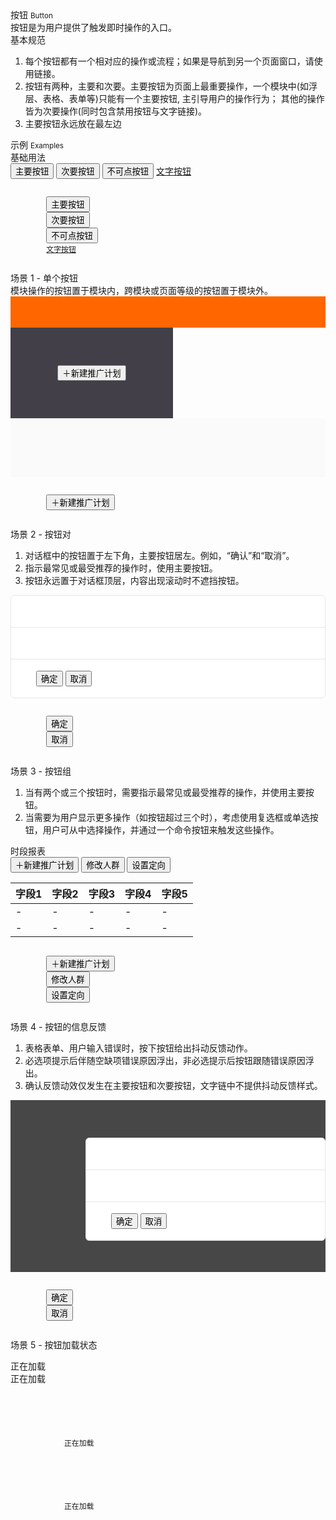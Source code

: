 <div class="mb40">
    <div class="fontsize-20">按钮 <small>Button</small></div>
    <div class="color-999 mt4">按钮是为用户提供了触发即时操作的入口。</div>
</div>

<div class="usage mb40">
    <div>基本规范</div>
    <ol>
        <li>每个按钮都有一个相对应的操作或流程；如果是导航到另一个页面窗口，请使用链接。</li>
        <li>按钮有两种，主要和次要。主要按钮为页面上最重要操作，一个模块中(如浮层、表格、表单等)只能有一个主要按钮, 主引导用户的操作行为； 其他的操作皆为次要操作(同时包含禁用按钮与文字链接)。</li>
        <li>主要按钮永远放在最左边</li>
    </ol>
</div>

<div class="fontsize-16 mb10">示例 <small>Examples</small></div>

<div class="example">
    <div class="content">
        <div class="content-header">
            <div>基础用法</div>
        </div>
        <div class="content-body">
            <button class="btn btn-brand bx-trans-btn-radius mr60 mb10">主要按钮</button>
            <button class="btn bx-trans-btn-radius mr60 mb10">次要按钮</button>
            <button class="btn btn-disabled mr60 mb10">不可点按钮</button>
            <a href="javascript:;">文字按钮</a>
        </div>
    </div>
    <pre class="example-pre"><code class="hljs html">
        <button class="btn btn-brand bx-trans-btn-radius mb10">主要按钮</button>
        <button class="btn bx-trans-btn-radius mb10">次要按钮</button>
        <button class="btn btn-disabled mb10">不可点按钮</button>
        <a href="javascript:;">文字按钮</a>
    </code></pre>
</div>

<div class="example">
    <div class="content">
        <div class="content-header">
            <div>场景 1 - 单个按钮</div>
            <div class="color-999 mt6">模块操作的按钮置于模块内，跨模块或页面等级的按钮置于模块外。</div>
        </div>
        <div class="content-body" style="padding-right: 0; padding-bottom: 0;">
            <div style="height: 50px; background-color: #FF6600;"></div>
            <div class="ungrid-row">
                <div class="ungrid-col" style="width: 200px; padding: 60px 30px; text-align: center; vertical-align: top; background-color: #423f48;">
                    <button class="btn btn-brand bx-trans-btn-radius">＋新建推广计划</button>
                </div>
                <div class="ungrid-col" style="padding: 40px; background-color: #fafafa;">
                    <p class="flat-text small"></p>
                    <p class="flat-text full-width mt10"></p>
                    <p class="flat-text full-width mt10"></p>
                </div>
            </div>
        </div>
    </div>
    <pre class="example-pre"><code class="hljs html">
        <button class="btn btn-brand bx-trans-btn-radius">＋新建推广计划</button>
    </code></pre>
</div>

<div class="example">
    <div class="content">
        <div class="content-header">
            <div>场景 2 - 按钮对</div>
            <ol>
                <li>对话框中的按钮置于左下角，主要按钮居左。例如，“确认”和“取消”。</li>
                <li>指示最常见或最受推荐的操作时，使用主要按钮。</li>
                <li>按钮永远置于对话框顶层，内容出现滚动时不遮挡按钮。</li>
            </ol>
        </div>
        <div class="content-body bg-backdrop" style="padding-right: 0;">
            <div style="border-radius: 6px; border: 1px solid #e6e6e6; background-color: #FFF;">
                <div style="padding: 18px 40px; border-bottom: 1px solid #e6e6e6;">
                    <p class="flat-text small" style=""></p>
                </div>
                <div style="padding: 18px 40px;">
                    <p class="flat-text full-width"></p>
                    <p class="flat-text full-width mt10"></p>
                </div>
                <div style="padding: 18px 40px; border-top: 1px solid #e6e6e6;">
                    <button class="btn btn-brand bx-trans-btn-radius mr10">确定</button>
                    <button class="btn bx-trans-btn-radius mr10">取消</button>
                </div>
            </div>
        </div>
    </div>
    <pre class="example-pre"><code class="hljs html">
        <button class="btn btn-brand bx-trans-btn-radius mr10">确定</button>
        <button class="btn bx-trans-btn-radius mr10">取消</button>
    </code></pre>
</div>

<div class="example">
    <div class="content">
        <div class="content-header">
            <div>场景 3 - 按钮组</div>
            <ol>
                <li>当有两个或三个按钮时，需要指示最常见或最受推荐的操作，并使用主要按钮。</li>
                <li>当需要为用户显示更多操作（如按钮超过三个时），考虑使用复选框或单选按钮，用户可从中选择操作，并通过一个命令按钮来触发这些操作。 </li>
            </ol>
        </div>
        <div class="content-body">
            <div class="fontsize-16 mb10">时段报表</div>
            <div class="mb10">
                <button class="btn btn-brand bx-trans-btn-radius mr10">＋新建推广计划</button>
                <button class="btn bx-trans-btn-radius mr10">修改人群</button>
                <button class="btn bx-trans-btn-radius mr10">设置定向</button>
            </div>
            <div>
                <table class="table table-hover">
                    <thead>
                        <tr>
                            <th>字段1</th>
                            <th>字段2</th>
                            <th>字段3</th>
                            <th>字段4</th>
                            <th>字段5</th>
                        </tr>
                    </thead>
                    <tbody>
                        <tr><td>-</td><td>-</td><td>-</td><td>-</td><td>-</td></tr>
                        <tr><td>-</td><td>-</td><td>-</td><td>-</td><td>-</td></tr>
                    </tbody>
                </table>
            </div>
        </div>
    </div>
    <pre class="example-pre"><code class="hljs html">
        <button class="btn btn-brand mr10">＋新建推广计划</button>
        <button class="btn mr10">修改人群</button>
        <button class="btn mr10">设置定向</button>
    </code></pre>
</div>


<div class="example">
    <div class="content">
        <div class="content-header">
            <div>场景 4 - 按钮的信息反馈</div>
            <ol>
                <li>表格表单、用户输入错误时，按下按钮给出抖动反馈动作。</li>
                <li>必选项提示后伴随空缺项错误原因浮出，非必选提示后按钮跟随错误原因浮出。</li>
                <li>确认反馈动效仅发生在主要按钮和次要按钮，文字链中不提供抖动反馈样式。</li>
            </ol>
        </div>
        <div class="content-body" style="padding: 60px 0 50px 120px; background-color: #474747">
            <div style="border-radius: 6px; border: 1px solid #e6e6e6; background-color: #FFF;">
                <div style="padding: 18px 40px; border-bottom: 1px solid #e6e6e6;">
                    <p class="flat-text small"></p>
                </div>
                <div style="padding: 18px 40px;">
                    <p class="flat-text full-width"></p>
                    <p class="flat-text full-width mt10"></p>
                </div>
                <div style="padding: 18px 40px; border-top: 1px solid #e6e6e6;">
                    <button class="btn btn-brand bx-trans-btn-radius bx-anim-btn-shake animated infinite mr10">确定</button>
                    <button class="btn bx-trans-btn-radius mr10">取消</button>
                </div>
            </div>
        </div>
    </div>
    <pre class="example-pre"><code class="hljs html">
        <button class="btn btn-brand bx-trans-btn-radius bx-anim-btn-shake animated infinite mr10">确定</button>
        <button class="btn bx-trans-btn-radius mr10">取消</button>
    </code></pre>
</div>

<div class="example">
    <div class="content">
        <div class="content-header">
            <div>场景 5 - 按钮加载状态</div>
            <ol></ol>
        </div>
        <div class="content-body">
            <div class="btn btn-brand btn-progress mr60">
                <div class="btn-progress-bar bx-trans-progressbar animated infinite"></div>
                <span>正在加载</span>
            </div>
            <div class="btn btn-progress mr60">
                <div class="btn-progress-bar bx-trans-progressbar animated infinite"></div>
                <span>正在加载</span>
            </div>
        </div>
    </div>
    <pre class="example-pre"><code class="hljs html">
        <div class="btn btn-brand btn-progress mr60">
            <div class="btn-progress-bar bx-trans-progressbar animated infinite"></div>
            <span>正在加载</span>
        </div>
        <div class="btn btn-progress mr60">
            <div class="btn-progress-bar bx-trans-progressbar animated infinite"></div>
            <span>正在加载</span>
        </div>
    </code></pre>
</div>

<link rel="stylesheet" type="text/css" href="alimama/design/web/component/button/button.css">